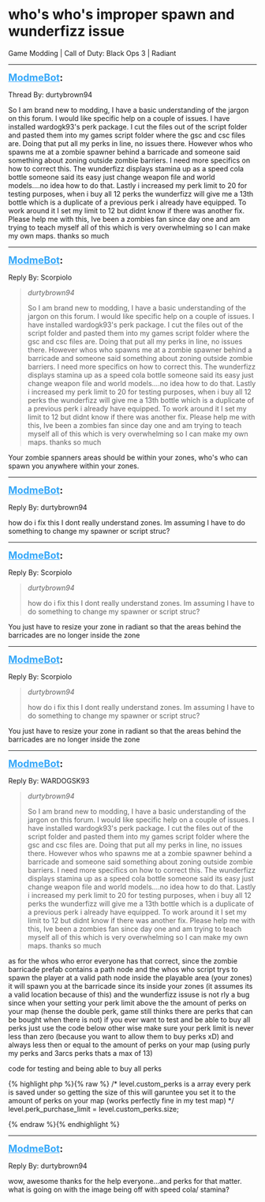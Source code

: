 # who's who's improper spawn and wunderfizz issue
Game Modding | Call of Duty: Black Ops 3 | Radiant

---
<strong style="font-size: 1.4em;"><span style="text-decoration: underline;text-decoration-color: #34a7f9;"><span style="color:#34a7f9;">ModmeBot</span></span>:</strong>

<p>Thread By: durtybrown94<br /><p style="text-align:left;">So I am brand new to modding, I have a basic understanding of the jargon on this forum. I would like specific help on a couple of issues. I have installed wardogk93&#39;s perk package. I cut the files out of the script folder and pasted them into my games script folder where the gsc and csc files are. Doing that put all my perks in line, no issues there. However whos who spawns me at a zombie spawner behind a barricade and someone said something about zoning outside zombie barriers. I need more specifics on how to correct this. The wunderfizz displays stamina up as a speed cola bottle someone said its easy just change weapon file and world models....no idea how to do that. Lastly i increased my perk limit to 20 for testing purposes, when i buy all 12 perks the wunderfizz will give me a 13th bottle which is a duplicate of a previous perk i already have equipped. To work around it I set my limit to 12 but didnt know if there was another fix. Please help me with this, Ive been a zombies fan since day one and am trying to teach myself all of this which is very overwhelming so I can make my own maps. thanks so much</p></p>

---
<strong style="font-size: 1.4em;"><span style="text-decoration: underline;text-decoration-color: #34a7f9;"><span style="color:#34a7f9;">ModmeBot</span></span>:</strong>

<p>Reply By: Scorpiolo<br /><blockquote><em>durtybrown94</em><p style="text-align:left;">So I am brand new to modding, I have a basic understanding of the jargon on this forum. I would like specific help on a couple of issues. I have installed wardogk93&#39;s perk package. I cut the files out of the script folder and pasted them into my games script folder where the gsc and csc files are. Doing that put all my perks in line, no issues there. However whos who spawns me at a zombie spawner behind a barricade and someone said something about zoning outside zombie barriers. I need more specifics on how to correct this. The wunderfizz displays stamina up as a speed cola bottle someone said its easy just change weapon file and world models....no idea how to do that. Lastly i increased my perk limit to 20 for testing purposes, when i buy all 12 perks the wunderfizz will give me a 13th bottle which is a duplicate of a previous perk i already have equipped. To work around it I set my limit to 12 but didnt know if there was another fix. Please help me with this, Ive been a zombies fan since day one and am trying to teach myself all of this which is very overwhelming so I can make my own maps. thanks so much</p></blockquote><p style="text-align:left;">Your zombie spanners areas should be within your zones, who&#39;s who can spawn you anywhere within your zones.</p></p>

---
<strong style="font-size: 1.4em;"><span style="text-decoration: underline;text-decoration-color: #34a7f9;"><span style="color:#34a7f9;">ModmeBot</span></span>:</strong>

<p>Reply By: durtybrown94<br /><p style="text-align:left;">how do i fix this I dont really understand zones. Im assuming I have to do something to change my spawner or script struc?</p></p>

---
<strong style="font-size: 1.4em;"><span style="text-decoration: underline;text-decoration-color: #34a7f9;"><span style="color:#34a7f9;">ModmeBot</span></span>:</strong>

<p>Reply By: Scorpiolo<br /><blockquote><em>durtybrown94</em><p style="text-align:left;">how do i fix this I dont really understand zones. Im assuming I have to do something to change my spawner or script struc?</p></blockquote><p style="text-align:left;">You just have to resize your zone in radiant so that the areas behind the barricades are no longer inside the zone</p></p>

---
<strong style="font-size: 1.4em;"><span style="text-decoration: underline;text-decoration-color: #34a7f9;"><span style="color:#34a7f9;">ModmeBot</span></span>:</strong>

<p>Reply By: Scorpiolo<br /><blockquote><em>durtybrown94</em><p style="text-align:left;">how do i fix this I dont really understand zones. Im assuming I have to do something to change my spawner or script struc?</p></blockquote><p style="text-align:left;">You just have to resize your zone in radiant so that the areas behind the barricades are no longer inside the zone</p></p>

---
<strong style="font-size: 1.4em;"><span style="text-decoration: underline;text-decoration-color: #34a7f9;"><span style="color:#34a7f9;">ModmeBot</span></span>:</strong>

<p>Reply By: WARDOGSK93<br /><blockquote><em>durtybrown94</em><p style="text-align:left;">So I am brand new to modding, I have a basic understanding of the jargon on this forum. I would like specific help on a couple of issues. I have installed wardogk93&#39;s perk package. I cut the files out of the script folder and pasted them into my games script folder where the gsc and csc files are. Doing that put all my perks in line, no issues there. However whos who spawns me at a zombie spawner behind a barricade and someone said something about zoning outside zombie barriers. I need more specifics on how to correct this. The wunderfizz displays stamina up as a speed cola bottle someone said its easy just change weapon file and world models....no idea how to do that. Lastly i increased my perk limit to 20 for testing purposes, when i buy all 12 perks the wunderfizz will give me a 13th bottle which is a duplicate of a previous perk i already have equipped. To work around it I set my limit to 12 but didnt know if there was another fix. Please help me with this, Ive been a zombies fan since day one and am trying to teach myself all of this which is very overwhelming so I can make my own maps. thanks so much</p></blockquote><p style="text-align:left;">as for the whos who error everyone has that correct, since the zombie barricade prefab contains a path node and the whos who script trys to spawn the player at a valid path node inside the playable area (your zones) it will spawn you at the barricade since its inside your zones (it assumes its a valid location because of this) and the wunderfizz issuse is not rly a bug since when your setting your perk limit above the the amount of perks on your map (hense the double perk, game still thinks there are perks that can be bought when there is not) if you ever want to test and be able to buy all perks just use the code below other wise make sure your perk limit is never less than zero (because you want to allow them to buy perks xD) and always less then or equal to the amount of perks on your map (using purly my perks and 3arcs perks thats a max of 13)</p><p style="text-align:left;"></p><p style="text-align:left;">code for testing and being able to buy all perks</p>{% highlight php %}{% raw %}
/* level.custom_perks is a array every perk is saved under so getting the size of this will garuntee you set it to the amount of perks on your map (works perfectly fine in my test map) */
level.perk_purchase_limit = level.custom_perks.size;

{% endraw %}{% endhighlight %}
</p>

---
<strong style="font-size: 1.4em;"><span style="text-decoration: underline;text-decoration-color: #34a7f9;"><span style="color:#34a7f9;">ModmeBot</span></span>:</strong>

<p>Reply By: durtybrown94<br /><p style="text-align:left;">wow, awesome thanks for the help everyone...and perks for that matter. what is going on with the image being off with speed cola/ stamina?</p></p>
